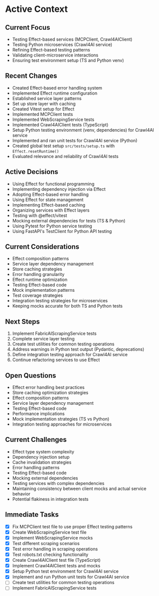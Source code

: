 # Active Context

## Current Focus
- Testing Effect-based services (MCPClient, Crawl4AIClient)
- Testing Python microservices (Crawl4AI service)
- Refining Effect-based testing patterns
- Validating client-microservice interactions
- Ensuring test environment setup (TS and Python venv)

## Recent Changes
- Created Effect-based error handling system
- Implemented Effect runtime configuration
- Established service layer patterns
- Set up store layer with caching
- Created Vitest setup for Effect
- Implemented MCPClient tests
- Implemented WebScrapingService tests
- Implemented Crawl4AIClient tests (TypeScript)
- Setup Python testing environment (venv, dependencies) for Crawl4AI service
- Implemented and ran unit tests for Crawl4AI service (Python)
- Created global test setup `src/tests/setup.ts` with `Effect.resetRuntime()`
- Evaluated relevance and reliability of Crawl4AI tests

## Active Decisions
- Using Effect for functional programming
- Implementing dependency injection via Effect
- Adopting Effect-based error handling
- Using Effect for state management
- Implementing Effect-based caching
- Organizing services with Effect layers
- Testing with @effect/vitest
- Mocking external dependencies for tests (TS & Python)
- Using Pytest for Python service testing
- Using FastAPI's TestClient for Python API testing

## Current Considerations
- Effect composition patterns
- Service layer dependency management
- Store caching strategies
- Error handling granularity
- Effect runtime optimization
- Testing Effect-based code
- Mock implementation patterns
- Test coverage strategies
- Integration testing strategies for microservices
- Keeping mocks accurate for both TS and Python tests

## Next Steps
1. Implement FabricAIScrapingService tests
2. Complete service layer testing
3. Create test utilities for common testing operations
4. Address warnings in Python test output (Pydantic, deprecations)
5. Define integration testing approach for Crawl4AI service
6. Continue refactoring services to use Effect

## Open Questions
- Effect error handling best practices
- Store caching optimization strategies
- Effect composition patterns
- Service layer dependency management
- Testing Effect-based code
- Performance implications
- Mock implementation strategies (TS vs Python)
- Integration testing approaches for microservices

## Current Challenges
- Effect type system complexity
- Dependency injection setup
- Cache invalidation strategies
- Error handling patterns
- Testing Effect-based code
- Mocking external dependencies
- Testing services with complex dependencies
- Maintaining consistency between client mocks and actual service behavior
- Potential flakiness in integration tests

## Immediate Tasks
- [x] Fix MCPClient test file to use proper Effect testing patterns
- [x] Create WebScrapingService test file
- [x] Implement WebScrapingService mocks
- [x] Test different scraping scenarios
- [x] Test error handling in scraping operations
- [x] Test robots.txt checking functionality
- [x] Create Crawl4AIClient test file (TypeScript)
- [x] Implement Crawl4AIClient tests and mocks
- [x] Setup Python test environment for Crawl4AI service
- [x] Implement and run Python unit tests for Crawl4AI service
- [ ] Create test utilities for common testing operations
- [ ] Implement FabricAIScrapingService tests 